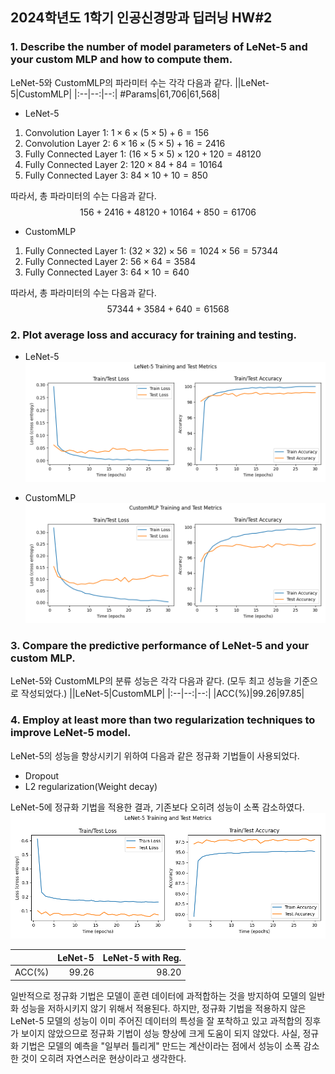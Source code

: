 ## 2024학년도 1학기 인공신경망과 딥러닝 HW#2

### 1. Describe the number of model parameters of LeNet-5 and your custom MLP and how to compute them.
LeNet-5와 CustomMLP의 파라미터 수는 각각 다음과 같다.
||LeNet-5|CustomMLP|
|:--|--:|--:|
#Params|61,706|61,568|

- LeNet-5  
1. Convolution Layer 1: $1 \times 6 \times (5 \times 5) + 6 = 156$
2. Convolution Layer 2: $6 \times 16 \times (5 \times 5) + 16 = 2416$
3. Fully Connected Layer 1: $(16 \times 5 \times 5) \times 120 + 120 = 48120$
4. Fully Connected Layer 2: $120 \times 84 + 84 = 10164$
5. Fully Connected Layer 3: $84 \times 10 + 10 = 850$

따라서, 총 파라미터의 수는 다음과 같다.
$$ 156 + 2416 + 48120 + 10164 + 850 = 61706$$

- CustomMLP
1. Fully Connected Layer 1: $(32 \times 32) \times 56 = 1024 \times 56 = 57344$
2. Fully Connected Layer 2: $56 \times 64 = 3584$
3. Fully Connected Layer 3: $64 \times 10 = 640$

따라서, 총 파라미터의 수는 다음과 같다.
$$57344 + 3584 + 640 = 61568$$


### 2. Plot average loss and accuracy for training and testing.
- LeNet-5  
![LeNet-5](./img/LeNet-5.png)

- CustomMLP  
![CustomMLP](./img/CustomMLP.png)


### 3. Compare the predictive performance of LeNet-5 and your custom MLP.
LeNet-5와 CustomMLP의 분류 성능은 각각 다음과 같다. (모두 최고 성능을 기준으로 작성되었다.)
||LeNet-5|CustomMLP|
|:--|--:|--:|
|ACC(%)|99.26|97.85|


### 4. Employ at least more than two regularization techniques to improve LeNet-5 model.
LeNet-5의 성능을 향상시키기 위하여 다음과 같은 정규화 기법들이 사용되었다.
- Dropout
- L2 regularization(Weight decay)

LeNet-5에 정규화 기법을 적용한 결과, 기존보다 오히려 성능이 소폭 감소하였다.
![LeNet-5 with regularization](./img/LeNet-5_reg.png)

||LeNet-5|LeNet-5 with Reg.|
|:--|--:|--:|
|ACC(%)|99.26|98.20|

일반적으로 정규화 기법은 모델이 훈련 데이터에 과적합하는 것을 방지하여 모델의 일반화 성능을 저하시키지 않기 위해서 적용된다. 하지만, 정규화 기법을 적용하지 않은 LeNet-5 모델의 성능이 이미 주어진 데이터의 특성을 잘 포착하고 있고 과적합의 징후가 보이지 않았으므로 정규화 기법이 성능 향상에 크게 도움이 되지 않았다. 사실, 정규화 기법은 모델의 예측을 "일부러 틀리게" 만드는 계산이라는 점에서 성능이 소폭 감소한 것이 오히려 자연스러운 현상이라고 생각한다.